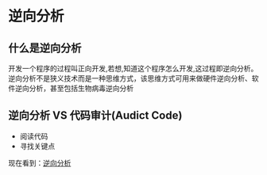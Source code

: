 # 逆向分析



## 什么是逆向分析

开发一个程序的过程叫正向开发,若想,知道这个程序怎么开发,这过程即逆向分析。逆向分析不是狭义技术而是一种思维方式，该思维方式可用来做硬件逆向分析、软件逆向分析，甚至包括生物病毒逆向分析



## 逆向分析 VS <b>代码审计(Audict Code)</b>

+ 阅读代码
+ 寻找关键点

现在看到：[逆向分析](https://www.youtube.com/watch?v=2ufyykMZdtQ&list=PLgZqc0esdeS951bkLzVnuX-YQxE_RbC1v)





